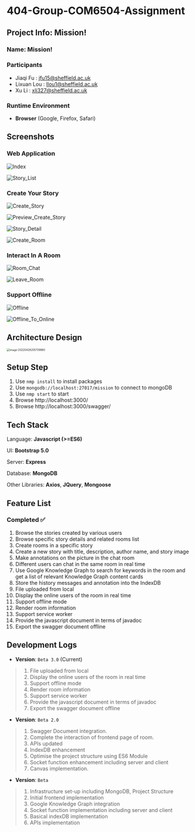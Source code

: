# 404-Group-COM6504-Assignment



## Project Info: Mission!

### Name: Mission!

### Participants

- Jiaqi Fu : jfu15@sheffield.ac.uk
- Lixuan Lou : llou1@sheffield.ac.uk
- Xu Li : xli327@sheffield.ac.uk

### Runtime Environment

- **Browser** (Google, Firefox, Safari)



## Screenshots



### Web Application

![Index](img/Index.png)



![Story_List](img/Story_List.png)



### Create Your Story

![Create_Story](img/Create_Story.png)



![Preview_Create_Story](img/Preview_Create_Story.png)



![Story_Detail](img/Story_Detail.png)



![Create_Room](img/Create_Room.png)

### Interact In A Room

![Room_Chat](img/Room_Chat.png)



![Leave_Room](img/Leave_Room.png)



### Support Offline

![Offline](img/Offline.png)



![Offline_To_Online](img/Offline_To_Online.png)


## Architecture Design

<img src="img/image-20220428205739980.png" alt="image-20220428205739980" style="zoom:50%;" />

## Setup Step
1. Use `nmp install` to install packages
2. Use `mongodb://localhost:27017/mission` to connect to mongoDB
3. Use `nmp start` to start 
4. Browse http://localhost:3000/  
5. Browse http://localhost:3000/swagger/


## Tech Stack

Language: **Javascript (>=ES6)**

UI: **Bootstrap 5.0**

Server: **Express**

Database: **MongoDB**

Other Libraries: **Axios**, **JQuery**, **Mongoose**



## Feature List

### Completed ✅

1. Browse the stories created by various users 
2. Browse specific story details and related rooms list
3. Create rooms in a specific story 
4. Create a new story with title, description, author name, and story image 
5. Make annotations on the picture in the chat room 
6. Different users can chat in the same room in real time
7. Use Google Knowledge Graph to search for keywords in the room and get a list of relevant Knowledge Graph content cards
8. Store the history messages and annotation into the IndexDB 
9. File uploaded from local 
10. Display the online users of the room in real time
11. Support offline mode
12. Render room information 
13. Support service worker
14. Provide the javascript document in terms of javadoc
15. Export the swagger document offline


## Development Logs

- **Version**: `Beta 3.0` (Current)

>1. File uploaded from local 
>2. Display the online users of the room in real time
>3. Support offline mode 
>4. Render room information
>5. Support service worker
>6. Provide the javascript document in terms of javadoc
>7. Export the swagger document offline



- **Version**: `Beta 2.0`

> 1. Swagger Document integration.
> 2. Complete the interaction of frontend page of room.
> 3. APIs updated
> 4. IndexDB enhancement
> 5. Optimise the project structure using ES6 Module
> 6. Socket function enhancement including server and client
> 7. Canvas implementation.



- **Version**: `Beta`

> 1. Infrastructure set-up including MongoDB, Project Structure
> 2. Initial frontend implementation
> 3. Google Knowledge Graph integration
> 4. Socket function implementation including server and client
> 5. Basical indexDB implementation
> 6. APIs implementation
